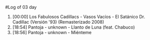 #Log of 03 day

1. [00:00] Los Fabulosos Cadillacs - Vasos Vacíos - El Satánico Dr. Cadillac (Versión '93) (Remasterizado 2008)
1. [18:54] Pantoja - unknown - Llanto de Luna (feat. Chabuco)
1. [18:56] Pantoja - unknown - Miénteme
